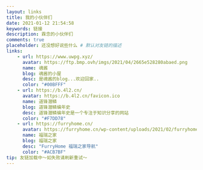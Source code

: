 ```yaml
---
layout: links
title: 我的小伙伴们
date: 2021-01-12 21:54:58
keywords: 链接
description: 霖念的小伙伴们
comments: true
placeholder: 还没想好说些什么 # 默认对友链的描述
links:
    - url: https://www.uwpg.xyz/
      avatar: https://ftp.bmp.ovh/imgs/2021/04/2665e528280abaed.png
      name: 魂酱
      blog: 魂酱的小屋
      desc: 是魂酱的blog...欢迎回家..
      color: "#00BFFF"
    - url: https://b.4l2.cn/
      avatar: https://b.4l2.cn/favicon.ico
      name: 道锋潜鳞
      blog: 道锋潜鳞编年史
      desc: 道锋潜鳞编年史是一个专注于知识分享的网站
      color: "#F7DD78"
    - url: https://furryhome.cn/
      avatar: https://furryhome.cn/wp-content/uploads/2021/02/furryhome.png
      name: 福瑞之家
      blog: 福瑞之家
      desc: "FurryHome 福瑞之家导航"
      color: "#ACB7BF"    
tip: 友链加载中～如失败请刷新重试～
---
```

